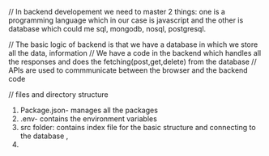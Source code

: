 // In backend developement we need to master 2 things: one is a programming language which in our case is javascript and the other is database which could me sql, mongodb, nosql, postgresql.

// The basic logic of backend is that we have a database in which we store all the data, information 
// We have a code in the backend which handles all the responses and does the fetching(post,get,delete) from the database
// APIs are used to commmunicate between the browser and the backend code

// files and directory structure 
1) Package.json- manages all the packages
2) .env- contains the environment variables
3) src folder: contains index file for the basic structure and connecting to the database ,
4) 
